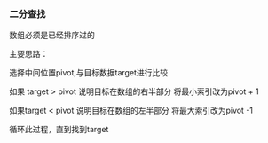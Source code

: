 ### 二分查找
数组必须是已经排序过的

主要思路：

选择中间位置pivot,与目标数据target进行比较

如果 target > pivot 说明目标在数组的右半部分
将最小索引改为pivot + 1

如果target < pivot 说明目标在数组的左半部分
将最大索引改为pivot -1

循环此过程，直到找到target 
